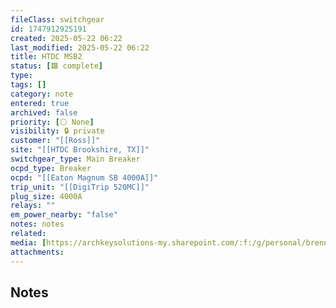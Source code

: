 ```yaml
---
fileClass: switchgear
id: 1747912925191
created: 2025-05-22 06:22
last_modified: 2025-05-22 06:22
title: HTDC MSB2
status: [🟩 complete]
type: 
tags: []
category: note
entered: true
archived: false
priority: [⚪ None]
visibility: 🔒 private
customer: "[[Ross]]"
site: "[[HTDC Brookshire, TX]]"
switchgear_type: Main Breaker
ocpd_type: Breaker
ocpd: "[[Eaton Magnum SB 4000A]]"
trip_unit: "[[DigiTrip 520MC]]"
plug_size: 4000A
relays: ""
em_power_nearby: "false"
notes: notes
related: 
media: [https://archkeysolutions-my.sharepoint.com/:f:/g/personal/brennan_salibrici_prokey_com/EqXQvecgw8FEmqMr45b9rHMB-dF1fxBXWimLpUx4KxqAJg?e=4AlT7R]
attachments:
---
```


## Notes